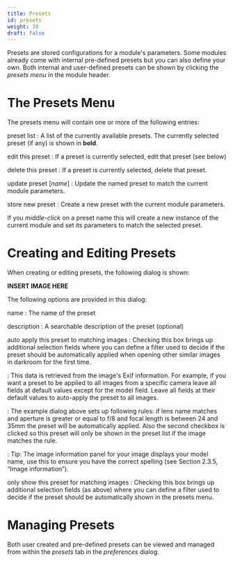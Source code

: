 ```yaml
---
title: Presets
id: presets
weight: 30
draft: false
---
```


Presets are stored configurations for a module's parameters. Some modules already come with internal pre-defined presets but you can also define your own. Both internal and user-defined presets can be shown by clicking the _presets menu_ in the module header.

# The Presets Menu

The presets menu will contain one or more of the following entries:

preset list
: A list of the currently available presets. The currently selected preset (if any) is shown in **bold**.

edit this preset
: If a preset is currently selected, edit that preset (see below)

delete this preset
: If a preset is currently selected, delete that preset.

update preset \[_name_\]
: Update the named preset to match the current module parameters.

store new preset
: Create a new preset with the current module parameters.

If you _middle-click_ on a preset name this will create a new instance of the current module and set its parameters to match the selected preset.

# Creating and Editing Presets

When creating or editing presets, the following dialog is shown:

**INSERT IMAGE HERE**

The following options are provided in this dialog:

name
: The name of the preset

description
: A searchable description of the preset (optional)

auto apply this preset to matching images
: Checking this box brings up additional selection fields where you can define a filter used to decide if the preset should be automatically applied when opening other similar images in darkroom for the first time. 

: This data is retrieved from the image's Exif information. For example, if you want a preset to be applied to all images from a specific camera leave all fields at default values except for the model field. Leave all fields at their default values to auto-apply the preset to all images.

: The example dialog above sets up following rules: if lens name matches and aperture is greater or equal to f/8 and focal length is between 24 and 35mm the preset will be automatically applied. Also the second checkbox is clicked so this preset will only be shown in the preset list if the image matches the rule. 

: Tip: The image information panel for your image displays your model name, use this to ensure you have the correct spelling (see Section 2.3.5, “Image information”).

only show this preset for matching images
: Checking this box brings up additional selection fields (as above) where you can define a filter used to decide if the preset should be automatically shown in the presets menu.

# Managing Presets

Both user created and pre-defined presets can be viewed and managed from within the _presets_ tab in the _preferences_ dialog.
